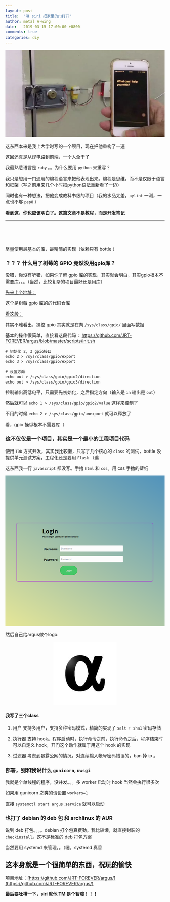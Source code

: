```yaml
---
layout: post
title:  "嘿 siri 把家里的门打开"
author: metal A-wing
date:   2019-03-15 17:00:00 +0800
comments: true
categories: diy
---
```


![argus_active](/assets/img/hey_siri_open_door/argus.webp)


这东西本来是我上大学时写的一个项目，现在把他重构了一遍

这回还真是从焊电路到前端，一个人全干了

我最熟悉语言是 `ruby` 。。为什么要用 `python` 来重写？

我只是想用一门通用的编程语言来把他表现出来。编程是思维，而不是仅限于语言和框架（写之前用来几个小时把python语法重新看了一边）

同时也有一种想法，把他变成教科书级的项目（我的水品太差，`pylint` 一测，一点也不够 `pep8` ）

**看到这，你也应该明白了。这篇文章不是教程，而是开发笔记**

* * *
<br>
<br>
<br>

尽量使用最基本的库，最精简的实现（依赖只有 bottle ）

### ？？？ 什么用了树莓的 GPIO 竟然没用gpio库？

没错，你没有听错，如果你了解 gpio 库的实现，其实就会明白，其实gpio根本不需要库。。。（当然，比较复杂的项目最好还是用库）

[先来上个地址：](https://sourceforge.net/projects/raspberry-gpio-python/)

这个是树莓 gpio 库的的代码仓库

[看这段：](https://sourceforge.net/p/raspberry-gpio-python/code/ci/default/tree/source/event_gpio.c#l82)

其实不难看出，操控 gpio 其实就是在向 `/sys/class/gpio/` 里面写数据

基本的操作很简单，直接看这段代码： https://github.com/JRT-FOREVER/argus/blob/master/scripts/init.sh

```shell
# 初始化 2, 3 gpio接口
echo 2 > /sys/class/gpio/export
echo 3 > /sys/class/gpio/export

# 设置方向
echo out > /sys/class/gpio/gpio2/direction
echo out > /sys/class/gpio/gpio3/direction
```

控制输出高低电平，只需要先初始化，之后指定方向（输入是 `in` 输出是 `out`）

然后就可以 `echo 1 > /sys/class/gpio/gpio2/value` 这样来控制了

不用的时候 `echo 2 > /sys/class/gpio/unexport` 就可以释放了

看，gpio 操纵根本不需要库（

### 这不仅仅是一个项目，其实是一个最小的工程项目代码

使用 `TDD` 方式开发，其实我比较懒，只写了几个核心的 `class` 的测试，bottle 没提供单元测试方案，工程化还是要用 `Flask` （逃

这东西我一行 `javascript` 都没写。手撸 `html` 和 `css`。用 css 手撸的壁纸

![argus_login](/assets/img/hey_siri_open_door/argus_login.png)

然后自己给argus做个logo:

<p align="center">
  <img src="/assets/img/hey_siri_open_door/argus_logo.jpg" alt="argus_logo" width="200">
</p>

#### 我写了三个class

1. 用户
支持多用户，支持多种密码模式，精简的实现了 `salt + sha1` 密码存储

2. 执行器
支持 hook。程序启动时，执行命令之前，执行命令之后，程序结束时
可以自定义 hook，开门这个动作就属于用这个 hook 的实现

3. 过滤器
考虑到暴露公网的情况，对连续输入帐号密码错误的，ban 掉 ip 。


### 部署，别和我说什么 `gunicorn`, `uwsgi`
我就是个单线程的程序，没并发。。。多 worker 启动时 hook 当然会执行很多次

如果用 gunicorn 之类的请设置 `workers=1`

直接 `systemctl start argus.service` 就可以启动


### 也打了 debian 的 deb 包 和 archlinux 的 AUR
说到 deb 打包。。。。debian 打个包真费劲。我比较懒，就直接封装的 `checkinstall`。这不是标准的 deb 打包方案

当然要用 systemd 来管理。。（嗯，systemd 真香

## 这本身就是一个很简单的东西，祝玩的愉快

项目地址：[https://github.com/JRT-FOREVER/argus/](https://github.com/JRT-FOREVER/argus/)

**最后要吐槽一下，siri 就他 TM 是个智障！！！**


